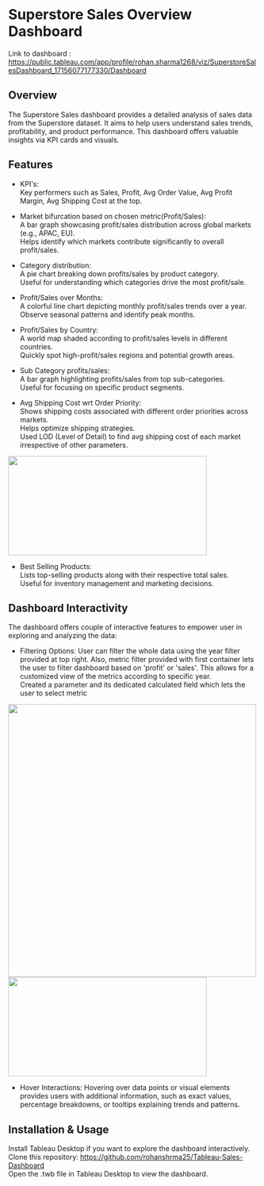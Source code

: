 # Superstore Sales Overview Dashboard

Link to dashboard : https://public.tableau.com/app/profile/rohan.sharma1268/viz/SuperstoreSalesDashboard_17156077177330/Dashboard

## Overview
The Superstore Sales dashboard provides a detailed analysis of sales data from the Superstore dataset. It aims to help users understand sales trends, profitability, and product performance. This dashboard offers valuable insights via KPI cards and visuals.

## Features

* KPI's:  
  Key performers such as Sales, Profit, Avg Order Value, Avg Profit Margin, Avg Shipping Cost at the top.
  
* Market bifurcation based on chosen metric(Profit/Sales):    
A bar graph showcasing profit/sales distribution across global markets (e.g., APAC, EU).  
Helps identify which markets contribute significantly to overall profit/sales.  
  
* Category distribution:  
A pie chart breaking down profits/sales by product category.  
Useful for understanding which categories drive the most profit/sale.  
  
* Profit/Sales over Months:  
A colorful line chart depicting monthly profit/sales trends over a year.  
Observe seasonal patterns and identify peak months.    
  
* Profit/Sales by Country:  
A world map shaded according to profit/sales levels in different countries.  
Quickly spot high-profit/sales regions and potential growth areas.

* Sub Category profits/sales:  
A bar graph highlighting profits/sales from top sub-categories.  
Useful for focusing on specific product segments.  
  
* Avg Shipping Cost wrt Order Priority:  
Shows shipping costs associated with different order priorities across markets.  
Helps optimize shipping strategies.  
Used LOD (Level of Detail) to find avg shipping cost of each market irrespective of other parameters.
 
<img src="https://github.com/rohanshrma25/Tableau-Sales-Dashboard/assets/143126097/b90d2461-b94f-4bfa-89c4-00bb6f022a4a" width="400" height="200">  
  
* Best Selling Products:  
Lists top-selling products along with their respective total sales.  
Useful for inventory management and marketing decisions.  

## Dashboard Interactivity  
The dashboard offers couple of interactive features to empower user in exploring and analyzing the data:  

* Filtering Options:
User can filter the whole data using the year filter provided at top right. Also, metric filter provided with first container lets the user to filter dashboard based on 'profit' or 'sales'. This allows for a customized view of the metrics according to specific year.  
Created a parameter and its dedicated calculated field which lets the user to select metric 
<img src="https://github.com/rohanshrma25/Tableau-Sales-Dashboard/assets/143126097/deef3d3d-5988-444d-a57d-650dc3cb8e27" width="500" height="550">  
  
<img src="https://github.com/rohanshrma25/Tableau-Sales-Dashboard/assets/143126097/8a04dc1e-6228-4819-8fa9-f2499fe05cfa" width="400" height="200">  

* Hover Interactions:
Hovering over data points or visual elements provides users with additional information, such as exact values, percentage breakdowns, or tooltips explaining trends and patterns.  

## Installation & Usage
Install Tableau Desktop if you want to explore the dashboard interactively.  
Clone this repository:  https://github.com/rohanshrma25/Tableau-Sales-Dashboard  
Open the .twb file in Tableau Desktop to view the dashboard.  
